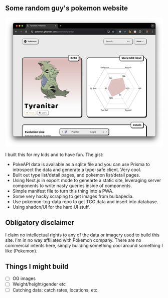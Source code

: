 ## Some random guy's pokemon website

![Sample of the site](https://raw.githubusercontent.com/gksander/pokemon/refs/heads/main/docs/img/sample.png)

I built this for my kids and to have fun. The gist:

- PokeAPI data is available as a sqlite file and you can use Prisma to introspect the data and generate a type-safe client. Very cool.
- Built out type list/detail pages, and pokemon list/detail pages.
- Using Next.js in export mode to genearte a static site, leveraging server components to write nasty queries inside of components.
- Simple manifest file to turn this thing into a PWA.
- Some very hacky scraping to get images from bulbapedia.
- Use pokemon-tcg-data repo to get TCG data and insert into database.
- Using shadcn/UI for the hard UI stuff.

## Obligatory disclaimer

I claim no intellectual rights to any of the data or imagery used to build this site. I'm in no way affiliated with Pokemon company. There are no commercial intents here, simply building something cool around something I like (Pokemon).

## Things I might build

- [ ] OG images
- [ ] Weight/height/gender etc
- [ ] Catching data: catch rates, locations, etc.
